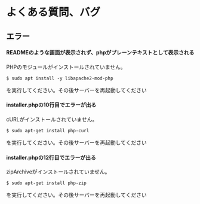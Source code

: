 # よくある質問、バグ

## エラー
#### READMEのような画面が表示されず、phpがプレーンテキストとして表示される
PHPのモジュールがインストールされていません。
```
$ sudo apt install -y libapache2-mod-php
```
を実行してください。その後サーバーを再起動してください

#### installer.phpの10行目でエラーが出る
cURLがインストールされていません。
```
$ sudo apt-get install php-curl
```
を実行してください。その後サーバーを再起動してください

#### installer.phpの12行目でエラーが出る
zipArchiveがインストールされていません。
```
$ sudo apt-get install php-zip
```
を実行してください。その後サーバーを再起動してください
